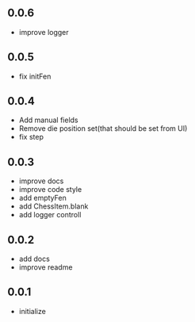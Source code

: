## 0.0.6
* improve logger

## 0.0.5
* fix initFen

## 0.0.4
* Add manual fields
* Remove die position set(that should be set from UI)
* fix step

## 0.0.3
* improve docs
* improve code style
* add emptyFen
* add ChessItem.blank
* add logger controll

## 0.0.2
* add docs
* improve readme

## 0.0.1

* initialize

